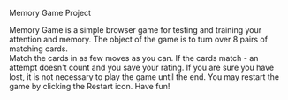 Memory Game Project

Memory Game is a simple browser game for testing and training your attention and memory. 
The object of the game is to turn over 8 pairs of matching cards.  
Match the cards in as few moves as you can. If the cards match - an attempt doesn't count and you save your rating. 
If you are sure you have lost, it is not necessary to play the game until the end. You may restart the game by clicking the Restart icon.
Have fun!